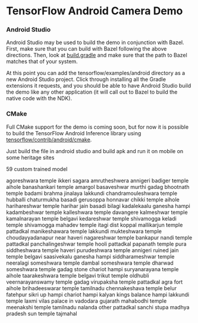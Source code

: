 # TensorFlow Android Camera Demo


### Android Studio

Android Studio may be used to build the demo in conjunction with Bazel. First,
make sure that you can build with Bazel following the above directions. Then,
look at [build.gradle](build.gradle) and make sure that the path to Bazel
matches that of your system.

At this point you can add the tensorflow/examples/android directory as a new
Android Studio project. Click through installing all the Gradle extensions it
requests, and you should be able to have Android Studio build the demo like any
other application (it will call out to Bazel to build the native code with the
NDK).

### CMake

Full CMake support for the demo is coming soon, but for now it is possible to
build the TensorFlow Android Inference library using
[tensorflow/contrib/android/cmake](../../../tensorflow/contrib/android/cmake).



Just build the file in android studio and build apk and run it on mobile on some heritage sites 

59 custom trained model 

agoreshwara temple ikkeri sagara
amrutheshwera annigeri
badiger temple aihole
banashankari temple amargol
basaveshwar murthi gadag
bhootnath temple badami
brahma jinalaya lakkundi
chandramouleshwara temple hubballi
chaturmukha basadi gerusoppa honnavar
chikki temple aihole
harihareshwar temple harihar
jain basadi bilagi
kadalekaalu ganesha hampi
kadambeshwar temple
kalleshwara temple davangere
kalmeshwar temple
kamalnarayan temple belgavi
kedareshwar temple shivamogga
keladi temple shivamogga
mahadev temple itagi dist koppal
mallikarjun temple pattadkal
manikeshawara temple lakkundi
mukteshwara temple choudayyadanapur near haveri
nagareshwar temple bankapur
nandi temple pattadkal
panchalingeshwar temple hooli
pattadkal papanath temple
pura siddheshwara temple haveri
purudeshwara temple annigeri
ruined jain temple belgavi
saasivekalu ganesha hampi
siddharameshwar temple neeralagi
someshwara temple dambal
someshwara temple dharwad
someshwara temple gadag
stone chariot hampi
suryanarayana temple aihole
taarakeshwara temple belgavi
trikut temple oldhubli
veernarayanswamy temple gadag
virupaksha temple pattadkal
agra fort
aihole
brihadeeswarar temple tamilnadu
chennakeshava temple belur
fatehpur sikri up
hampi chariot
hampi kalyan
kings balance hampi
lakkundi temple
laxmi vilas palace in vadodara gujarath
mahabodhi temple
meenakshi temple tamilnadu
nalanda
other
pattadkal
sanchi stupa madhya pradesh
sun temple
tajmahal
